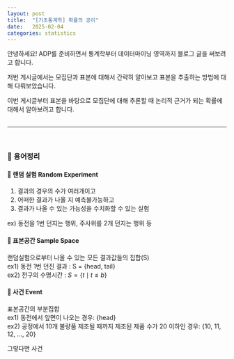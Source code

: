 ```yaml
---
layout: post
title:  "[기초통계학] 확률의 공리"
date:   2025-02-04
categories: statistics
---
```

안녕하세요! ADP를 준비하면서 통계학부터 데이터마이닝 영역까지 블로그 글을 써보려고 합니다.   

저번 게시글에서는 모집단과 표본에 대해서 간략히 알아보고 표본을 추출하는 방법에 대해 다뤄보았습니다. 

이번 게시글부터 표본을 바탕으로 모집단에 대해 추론할 때 논리적 근거가 되는 확률에 대해서 알아보려고 합니다.   
<br>

*****

<br>

### 📌 **용어정리**  
#### 📖 **랜덤 실험 Random Experiment**
1. 결과의 경우의 수가 여러개이고
2. 어떠한 결과가 나올 지 예측불가능하고
3. 결과가 나올 수 있는 가능성을 수치화할 수 있는 실험    

ex) 동전을 1번 던지는 행위, 주사위를 2개 던지는 행위 등 

#### 📖 **표본공간 Sample Space**
랜덤실험으로부터 나올 수 있는 모든 결과값들의 집합(S)    
ex1) 동전 1번 던진 결과 : S = {head, tail}   
ex2) 전구의 수명시간 : $S = \{ t \mid t \leq b \}$


#### 📖 **사건 Event**
표본공간의 부분집합    
ex1) 동전에서 앞면이 나오는 경우: {head}    
ex2) 공정에서 10개 불량품 제조될 때까지 제조된 제품 수가 20 이하인 경우: {10, 11, 12, ..., 20}   

그렇다면 사건